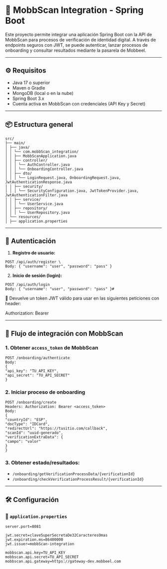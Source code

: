# 📲 MobbScan Integration - Spring Boot

Este proyecto permite integrar una aplicación Spring Boot con la API de MobbScan para procesos de verificación de identidad digital. A través de endpoints seguros con JWT, se puede autenticar, lanzar procesos de onboarding y consultar resultados mediante la pasarela de Mobbeel.

---

## ⚙️ Requisitos

- Java 17 o superior
- Maven o Gradle
- MongoDB (local o en la nube)
- Spring Boot 3.x
- Cuenta activa en MobbScan con credenciales (API Key y Secret)

---

## 📦 Estructura general
```curl
src/
├── main/
│ ├── java/
│ │ └── com.mobbScan_integration/
│ │ ├── MobbScanApplication.java
│ │ ├── controller/
│ │ │ └── AuthController.java
│ │ │ └── OnboardingController.java
│ │ ├── dto/
│ │ │ └── LoginRequest.java, OnboardingRequest.java, JwtAuthenticationResponse.java
│ │ ├── security/
│ │ │ └── SecurityConfiguration.java, JwtTokenProvider.java, JwtAuthenticationFilter.java
│ │ ├── service/
│ │ │ └── UserService.java
│ │ ├── repository/
│ │ │ └── UserRepository.java
│ └── resources/
│ ├── application.properties

```

---

## 🔐 Autenticación

1. **Registro de usuario:**
```curl
POST /api/auth/register \
Body: { "username": "user", "password": "pass" }
```

2. **Inicio de sesión (login):**
```curl
POST /api/auth/login
Body: { "username": "user", "password": "pass" }#
```
🔁 Devuelve un token JWT válido para usar en las siguientes peticiones con header:

Authorization: Bearer <token>


---

## 🔁 Flujo de integración con MobbScan

### 1. Obtener `access_token` de MobbScan
```curl
POST /onboarding/authenticate
Body:
{
"api_key": "TU_API_KEY",
"api_secret": "TU_API_SECRET"
}

```

### 2. Iniciar proceso de onboarding
```curl
POST /onboarding/create
Headers: Authorization: Bearer <access_token>
Body:
{
"countryId": "ESP",
"docType": "IDCard",
"redirectUrl": "https://tusitio.com/callback",
"scanId": "uuid-generado",
"verificationExtraData": {
"campo": "valor"
}
}
```


### 3. Obtener estado/resultados:
- `/onboarding/getVerificationProcessData/{verificationId}`
- `/onboarding/checkVerificationProcessResult/{verificationId}`

---

## 🛠️ Configuración

### 📍 `application.properties`

```properties
server.port=8081

jwt.secret=claveSuperSecretaDe32CaracteresOmas
jwt.expiration.ms=86400000
jwt.issuer=mobbScan-integration

mobbscan.api.key=TU_API_KEY
mobbscan.api.secret=TU_API_SECRET
mobbscan.api.gateway=https://gateway-dev.mobbeel.com
```

